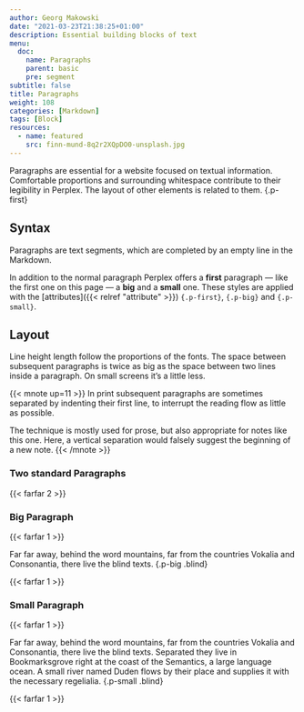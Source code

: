 ```yaml
---
author: Georg Makowski
date: "2021-03-23T21:38:25+01:00"
description: Essential building blocks of text
menu:
  doc:
    name: Paragraphs
    parent: basic
    pre: segment
subtitle: false
title: Paragraphs
weight: 108
categories: [Markdown]
tags: [Block]
resources:
  - name: featured
    src: finn-mund-8q2r2XQpDO0-unsplash.jpg
---
```


Paragraphs are essential for a website focused on textual information. Comfortable proportions and surrounding whitespace contribute to their legibility in Perplex. The layout of other elements is related to them.
{.p-first} <!--more-->

## Syntax

Paragraphs are text segments, which are completed by an empty line in the Markdown.

In addition to the normal paragraph Perplex offers a **first** paragraph — like the first one on this page — a **big** and a **small** one. These styles are applied with the [attributes]({{< relref "attribute" >}}) `{.p-first}`, `{.p-big}` and `{.p-small}`.

## Layout

Line height length follow the proportions of the fonts. The space between subsequent paragraphs is twice as big as the space between two lines inside a paragraph. On small screens it’s a little less.

{{< mnote up=11 >}}
In print subsequent paragraphs are sometimes separated by indenting their first line, to interrupt the reading flow as little as possible.

The technique is mostly used for prose, but also appropriate for notes like this one. Here, a vertical separation would falsely suggest the beginning of a new note.
{{< /mnote >}}

### Two standard Paragraphs

{{< farfar 2 >}}

### Big Paragraph

{{< farfar 1 >}}

Far far away, behind the word mountains, far from the countries Vokalia and Consonantia, there live the blind texts.
{.p-big .blind}

{{< farfar 1 >}}

### Small Paragraph

{{< farfar 1 >}}

Far far away, behind the word mountains, far from the countries Vokalia and Consonantia, there live the blind texts. Separated they live in Bookmarksgrove right at the coast of the Semantics, a large language ocean. A small river named Duden flows by their place and supplies it with the necessary regelialia.
{.p-small .blind}

{{< farfar 1 >}}
